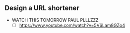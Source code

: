 ## Design a URL shortener
- WATCH THIS TOMORROW PAUL PLLLZZZ
	- [ ] https://www.youtube.com/watch?v=5V6Lam8GZo4